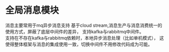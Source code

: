 # 全局消息模块
消息主要常用于mq异步消息支持
基于cloud stream,消息生产与消息消费统一的使用方式，屏蔽了底层中间件的差异，
支持kafka与rabbitmq中间件。  
支持在不存在kafka与rabbitmq依赖时，本地异步消息处理（比如单机模式），
这使得整体框架与消息的集成使用一致，切换中间件不用修改代码成为可能。